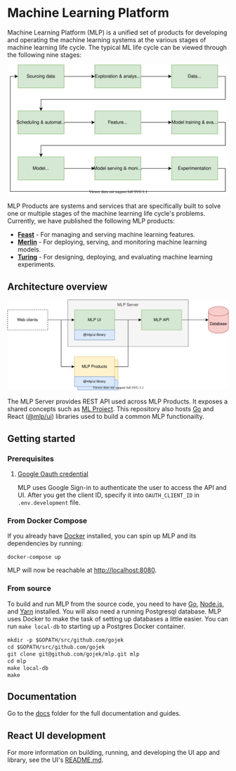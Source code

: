 # Machine Learning Platform

Machine Learning Platform (MLP) is a unified set of products for developing and operating the machine learning systems at the various stages of machine learning life cycle. The typical ML life cycle can be viewed through the following nine stages:

![Machine learning life cycle](./docs/diagrams/machine_learning_life_cycle.drawio.svg)

MLP Products are systems and services that are specifically built to solve one or multiple stages of the machine learning life cycle's problems. Currently, we have published the following MLP products:

* [**Feast**](https://github.com/gojek/feast) - For managing and serving machine learning features.
* [**Merlin**](https://github.com/gojek/merlin) - For deploying, serving, and monitoring machine learning models.
* [**Turing**](https://github.com/gojek/turing) - For designing, deploying, and evaluating machine learning experiments.

## Architecture overview

![Architecture overview](./docs/diagrams/architecture_overview.drawio.svg)

The MLP Server provides REST API used across MLP Products. It exposes a shared concepts such as [ML Project](./docs/concepts.md#ml-project). This repository also hosts [Go](./api/pkg) and React ([@mlp/ui](./ui/packages/lib)) libraries used to build a common MLP functionailty.

## Getting started

### Prerequisites

1. [Google Oauth credential](https://developers.google.com/identity/protocols/oauth2/javascript-implicit-flow)

    MLP uses Google Sign-in to authenticate the user to access the API and UI. After you get the client ID, specify it into `OAUTH_CLIENT_ID` in `.env.development` file.

### From Docker Compose

If you already have [Docker](https://docs.docker.com/get-docker/) installed, you can spin up MLP and its dependencies by running:

```shell script
docker-compose up
```

MLP will now be reachable at <http://localhost:8080>.

### From source

To build and run MLP from the source code, you need to have [Go](https://golang.org/doc/install), [Node.js](https://nodejs.org/), and [Yarn](https://yarnpkg.com/) installed. You will also need a running Postgresql database. MLP uses Docker to make the task of setting up databases a little easier. You can run `make local-db` to starting up a Postgres Docker container.

```shell script
mkdir -p $GOPATH/src/github.com/gojek
cd $GOPATH/src/github.com/gojek
git clone git@github.com/gojek/mlp.git mlp
cd mlp
make local-db
make
```

## Documentation

Go to the [docs](/docs) folder for the full documentation and guides.

## React UI development

For more information on building, running, and developing the UI app and library, see the UI's [README.md](ui/README.md).
